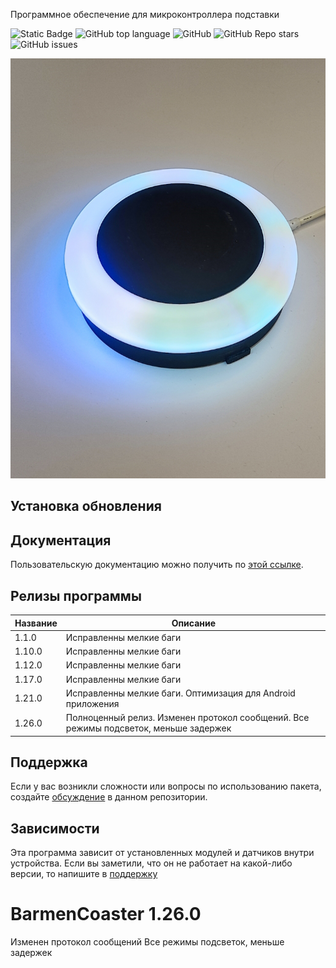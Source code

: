 <!--Описание устройства-->
Программное обеспечение для микроконтроллера подставки

<!--Блок информации о репозитории в бейджах-->
![Static Badge](https://img.shields.io/badge/USKUdev-avtobarmen_coaster-avtobarmen_coaster)
![GitHub top language](https://img.shields.io/github/languages/top/USKUdev/avtobarmen_coaster)
![GitHub](https://img.shields.io/github/license/USKUdev/avtobarmen_coaster)
![GitHub Repo stars](https://img.shields.io/github/stars/USKUdev/avtobarmen_coaster)
![GitHub issues](https://img.shields.io/github/issues/USKUdev/avtobarmen_coaster)

![Logotype](./docs/coaster.jpg)

## Установка обновления

<!--Пользовательская документация-->
## Документация
Пользовательскую документацию можно получить по [этой ссылке](./docs/ru/index.md).

<!--Релизы программы-->
## Релизы программы


| Название | Описание                                                                               |
|----------|----------------------------------------------------------------------------------------|
| 1.1.0    | Исправленны мелкие баги                                                                |
| 1.10.0   | Исправленны мелкие баги                                                                |
| 1.12.0   | Исправленны мелкие баги                                                                |
| 1.17.0   | Исправленны мелкие баги                                                                |
| 1.21.0   | Исправленны мелкие баги. Оптимизация для Android приложения                            |
| 1.26.0   | Полноценный релиз. Изменен протокол сообщений. Все режимы подсветок, меньше задержек   |

[Релизы программы]: https://github.com/USKUdev/avtobarmen_coaster/releases


<!--Поддержка-->
## Поддержка
Если у вас возникли сложности или вопросы по использованию пакета, создайте 
[обсуждение](https://github.com/USKUdev/avtobarmen_coaster/issues/new/choose) в данном репозитории.

<!--зависимости-->
## Зависимости
Эта программа зависит от установленных модулей и датчиков внутри устройства. Если вы заметили, что он не работает на какой-либо версии, то напишите в [поддержку](https://github.com/USKUdev/avtobarmen_coaster#поддержка)





# BarmenCoaster 1.26.0
Изменен протокол сообщений
Все режимы подсветок, меньше задержек

